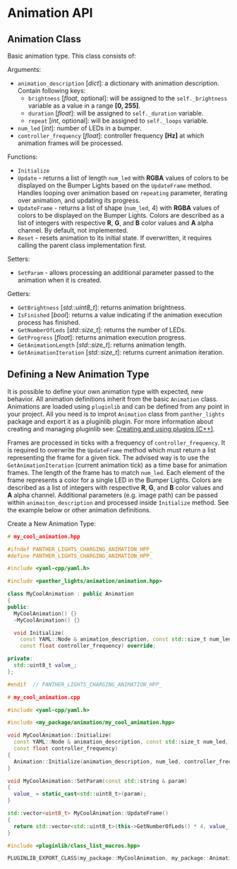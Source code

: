 # Animation API

## Animation Class

Basic animation type. This class consists of:

Arguments:

- `animation_description` [*dict*]: a dictionary with animation description. Contain following keys:
  - `brightness` [*float*, optional]: will be assigned to the `self._brightness` variable as a value in a range **[0, 255]**.
  - `duration` [*float*]: will be assigned to `self._duration` variable.
  - `repeat` [*int*, optional]: will be assigned to `self._loops` variable.
- `num_led` [*int*]: number of LEDs in a bumper.
- `controller_frequency` [*float*]: controller frequency **[Hz]** at which animation frames will be processed.

Functions:

- `Initialize`
- `Update` - returns a list of length `num_led` with **RGBA** values of colors to be displayed on the Bumper Lights based on the `UpdateFrame` method. Handles looping over animation based on `repeating` parameter, iterating over animation, and updating its progress.
- `UpdateFrame` - returns a list of shape (`num_led`, 4) with **RGBA** values of colors to be displayed on the Bumper Lights. Colors are described as a list of integers with respective **R**, **G**, and **B** color values and **A** alpha channel. By default, not implemented.
- `Reset` - resets animation to its initial state. If overwritten, it requires calling the parent class implementation first.

Setters:

- `SetParam` - allows processing an additional parameter passed to the animation when it is created.

Getters:

- `GetBrightness` [*std::uint8_t*]: returns animation brightness.
- `IsFinished` [*bool*]: returns a value indicating if the animation execution process has finished.
- `GetNumberOfLeds` [*std::size_t*]: returns the number of LEDs.
- `GetProgress` [*float*]: returns animation execution progress.
- `GetAnimationLength` [*std::size_t*]: returns animation length.
- `GetAnimationIteration` [*std::size_t*]: returns current animation iteration.

## Defining a New Animation Type

It is possible to define your own animation type with expected, new behavior. All animation definitions inherit from the basic `Animation` class. Animations are loaded using `pluginlib` and can be defined from any point in your project. All you need is to improt `Animation` class from `panther_lights` package and export it as a pluginlib plugin. For more information about creating and managing pluginlib see: [Creating and using plugins (C++)](https://docs.ros.org/en/humble/Tutorials/Beginner-Client-Libraries/Pluginlib.html).

Frames are processed in ticks with a frequency of `controller_frequency`. It is required to overwrite the `UpdateFrame` method which must return a list representing the frame for a given tick. The advised way is to use the `GetAnimationIteration` (current animation tick) as a time base for animation frames. The length of the frame has to match `num_led`. Each element of the frame represents a color for a single LED in the Bumper Lights. Colors are described as a list of integers with respective **R**, **G**, and **B** color values and **A** alpha channel. Additional parameters (e.g. image path) can be passed within `animaiton_description` and processed inside `Initialize` method. See the example below or other animation definitions.

Create a New Animation Type:

```c++
# my_cool_animation.hpp

#ifndef PANTHER_LIGHTS_CHARGING_ANIMATION_HPP_
#define PANTHER_LIGHTS_CHARGING_ANIMATION_HPP_

#include <yaml-cpp/yaml.h>

#include <panther_lights/animation/animation.hpp>

class MyCoolAnimation : public Animation
{
public:
  MyCoolAnimation() {}
  ~MyCoolAnimation() {}

  void Initialize(
    const YAML::Node & animation_description, const std::size_t num_led,
    const float controller_frequency) override;

private:
  std::uint8_t value_;
};

#endif  // PANTHER_LIGHTS_CHARGING_ANIMATION_HPP_
```

```c++
# my_cool_animation.cpp

#include <yaml-cpp/yaml.h>

#include <my_package/animation/my_cool_animation.hpp>

void MyCoolAnimation::Initialize(
  const YAML::Node & animation_description, const std::size_t num_led,
  const float controller_frequency)
{
  Animation::Initialize(animation_description, num_led, controller_frequency);
}

void MyCoolAnimation::SetParam(const std::string & param)
{
  value_ = static_cast<std::uint8_t>(param);
}

std::vector<uint8_t> MyCoolAnimation::UpdateFrame()
{
  return std::vector<std::uint8_t>(this->GetNumberOfLeds() * 4, value_);
}

#include <pluginlib/class_list_macros.hpp>

PLUGINLIB_EXPORT_CLASS(my_package::MyCoolAnimation, my_package::Animation)

```
